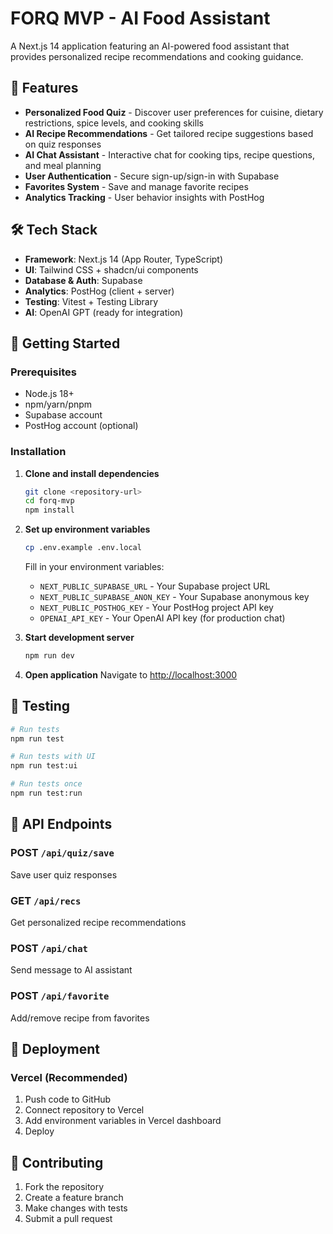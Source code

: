 # FORQ MVP - AI Food Assistant

A Next.js 14 application featuring an AI-powered food assistant that provides personalized recipe recommendations and cooking guidance.

## 🚀 Features

- **Personalized Food Quiz** - Discover user preferences for cuisine, dietary restrictions, spice levels, and cooking skills
- **AI Recipe Recommendations** - Get tailored recipe suggestions based on quiz responses
- **AI Chat Assistant** - Interactive chat for cooking tips, recipe questions, and meal planning
- **User Authentication** - Secure sign-up/sign-in with Supabase
- **Favorites System** - Save and manage favorite recipes
- **Analytics Tracking** - User behavior insights with PostHog

## 🛠 Tech Stack

- **Framework**: Next.js 14 (App Router, TypeScript)
- **UI**: Tailwind CSS + shadcn/ui components
- **Database & Auth**: Supabase
- **Analytics**: PostHog (client + server)
- **Testing**: Vitest + Testing Library
- **AI**: OpenAI GPT (ready for integration)

## 🚦 Getting Started

### Prerequisites

- Node.js 18+
- npm/yarn/pnpm
- Supabase account
- PostHog account (optional)

### Installation

1. **Clone and install dependencies**
   ```bash
   git clone <repository-url>
   cd forq-mvp
   npm install
   ```

2. **Set up environment variables**
   ```bash
   cp .env.example .env.local
   ```

   Fill in your environment variables:
   - `NEXT_PUBLIC_SUPABASE_URL` - Your Supabase project URL
   - `NEXT_PUBLIC_SUPABASE_ANON_KEY` - Your Supabase anonymous key
   - `NEXT_PUBLIC_POSTHOG_KEY` - Your PostHog project API key
   - `OPENAI_API_KEY` - Your OpenAI API key (for production chat)

3. **Start development server**
   ```bash
   npm run dev
   ```

4. **Open application**
   Navigate to [http://localhost:3000](http://localhost:3000)

## 🧪 Testing

```bash
# Run tests
npm run test

# Run tests with UI
npm run test:ui

# Run tests once
npm run test:run
```

## 📝 API Endpoints

### POST `/api/quiz/save`
Save user quiz responses

### GET `/api/recs`
Get personalized recipe recommendations

### POST `/api/chat`
Send message to AI assistant

### POST `/api/favorite`
Add/remove recipe from favorites

## 🚀 Deployment

### Vercel (Recommended)

1. Push code to GitHub
2. Connect repository to Vercel
3. Add environment variables in Vercel dashboard
4. Deploy

## 🤝 Contributing

1. Fork the repository
2. Create a feature branch
3. Make changes with tests
4. Submit a pull request
